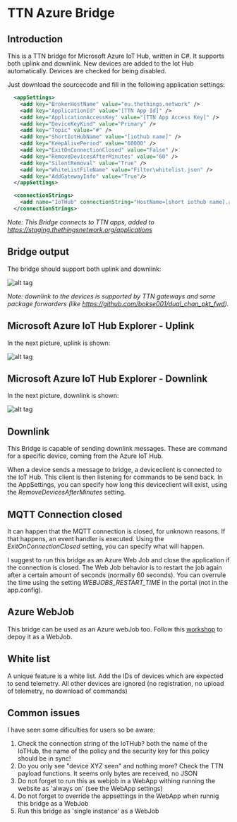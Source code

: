 # TTN Azure Bridge

## Introduction

This is a TTN bridge for Microsoft Azure IoT Hub, written in C#. It supports both uplink and downlink. New devices are added to the Iot Hub automatically. Devices are checked for being disabled.

Just download the sourcecode and fill in the following application settings:

```xml
  <appSettings>
    <add key="BrokerHostName" value="eu.thethings.network" />
    <add key="ApplicationId" value="[TTN App Id]" />
    <add key="ApplicationAccessKey" value="[TTN App Access Key]" />
    <add key="DeviceKeyKind" value="Primary" />
    <add key="Topic" value="#" />
    <add key="ShortIotHubName" value="[iothub name]" />
    <add key="KeepAlivePeriod" value="60000" />
    <add key="ExitOnConnectionClosed" value="False" />
    <add key="RemoveDevicesAfterMinutes" value="60" />
    <add key="SilentRemoval" value="True" />
    <add key="WhiteListFileName" value="Filter\whitelist.json" />
    <add key="AddGatewayInfo" value="True"/>
  </appSettings>

  <connectionStrings>
    <add name="IoTHub" connectionString="HostName=[short iothub name].azure-devices.net;SharedAccessKeyName=iothubowner;SharedAccessKey=[shared access key]" />
  </connectionStrings>
```
*Note: This Bridge connects to TTN apps, added to https://staging.thethingsnetwork.org/applications*

## Bridge output

The bridge should support both uplink and downlink:

![alt tag](img/Gateway.png)

*Note: downlink to the devices is supported by TTN gateways and some package forwarders (like https://github.com/bokse001/dual_chan_pkt_fwd).* 

## Microsoft Azure IoT Hub Explorer - Uplink

In the next picture, uplink is shown:

![alt tag](img/IotHubExplorer-uplink.png)

## Microsoft Azure IoT Hub Explorer - Downlink

In the next picture, downlink is shown:

![alt tag](img/IotHubExplorer-downlink.png)

## Downlink

This Bridge is capable of sending downlink messages. These are command for a specific device, coming from the Azure IoT Hub. 

When a device sends a message to bridge, a deviceclient is connected to the IoT Hub. This client is then listening for commands to be send back. In the AppSettings, you can specify how long this deviceclient will exist, using the *RemoveDevicesAfterMinutes* setting.

## MQTT Connection closed

It can happen that the MQTT connection is closed, for unknown reasons. If that happens, an event handler is executed. Using the *ExitOnConnectionClosed* setting, you can specify what will happen. 

I suggest to run this bridge as an Azure Web Job and close the application if the connection is closed. The Web Job behavior is to restart the job again after a certain amount of seconds (normally 60 seconds). You can overrule the time using the setting *WEBJOBS_RESTART_TIME* in the portal (not in the app.config).    

## Azure WebJob

This bridge can be used as an Azure webJob too. Follow this [workshop](workshop-ttncsharpbridge.md) to depoy it as a WebJob.

## White list

A unique feature is a white list. Add the IDs of devices which are expected to send telemetry. All other devices are ignored (no registration, no upload of telemetry, no download of commands)

## Common issues

I have seen some dificulties for users so be aware:

1. Check the connection string of the IoTHub? both the name of the IoTHub, the name of the policy and the security key for this policy should be in sync!
2. Do you only see "device XYZ seen" and nothing more? Check the TTN payload functions. It seems only bytes are received, no JSON
3. Do not forget to run this as webjob in a WebApp withing running the website as 'always on' (see the  WebApp settings)
4. Do not forget to override the appsettings in the WebApp when runnig this bridge as a WebJob
5. Run this bridge as 'single instance' as a WebJob
